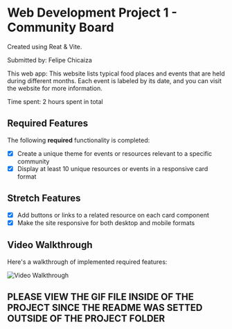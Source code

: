 # Web Development Project 1 - Community Board

Created using Reat & Vite.

Submitted by: Felipe Chicaiza

This web app: This website lists typical food places and events that are held during different months. Each event is labeled by its date, and you can visit the website for more information.

Time spent: 2 hours spent in total

## Required Features

The following **required** functionality is completed:

- [X] Create a unique theme for events or resources relevant to a specific community
- [x] Display at least 10 unique resources or events in a responsive 
card format

## Stretch Features

- [X] Add buttons or links to a related resource on each card component
- [x] Make the site responsive for both desktop and mobile formats

## Video Walkthrough

Here's a walkthrough of implemented required features:

<img src='src/assets/Animation.gif' title='Video Walkthrough' width='' alt='Video Walkthrough' />

## PLEASE VIEW THE GIF FILE INSIDE OF THE PROJECT SINCE THE README WAS SETTED OUTSIDE OF THE PROJECT FOLDER
